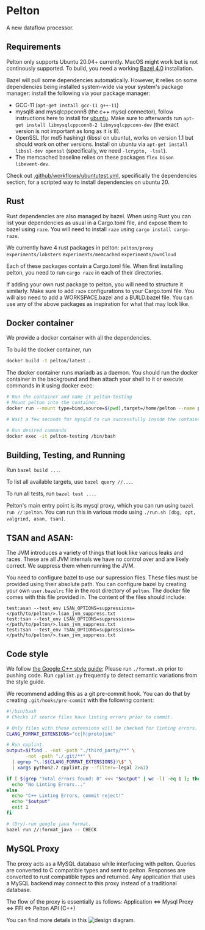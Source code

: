 # Pelton

A new dataflow processor.

## Requirements
Pelton only supports Ubuntu 20.04+ currently. MacOS might work but is not continously supported.
To build, you need a working [Bazel 4.0](https://docs.bazel.build/versions/4.0.0/install.html)
installation.

Bazel will pull some dependencies automatically. However, it relies on some dependencies being
installed system-wide via your system's package manager:
install the following via your package manager:
 * GCC-11 (`apt-get install gcc-11 g++-11`)
 * mysql8 and mysqlcppconn8 (the c++ mysql connector), follow instructions here
   to install for [ubuntu](https://dev.mysql.com/doc/mysql-apt-repo-quick-guide/en/).
   Make sure to afterwards run `apt-get install libmysqlcppconn8-2 libmysqlcppconn-dev` (the
   exact version is not important as long as it is 8).
 * OpenSSL (for md5 hashing) (libssl on ubuntu), works on version 1.1 but should work
   on other versions. Install on ubuntu via `apt-get install libssl-dev openssl`
   (specifically, we need `-lcrypto, -lssl`).
 * The memcached baseline relies on these packages `flex bison libevent-dev`.

Check out [.github/workflows/ubuntutest.yml](.github/workflows/ubuntutest.yml),
specifically the dependencies section, for a scripted way to install dependencies
on ubuntu 20.

## Rust
Rust dependencies are also managed by bazel. When using Rust you can list your
dependencies as usual in a Cargo.toml file, and expose them to bazel using `raze`.
You will need to install `raze` using `cargo install cargo-raze`.

We currently have 4 rust packages in pelton:
`pelton/proxy`
`experiments/lobsters`
`experiments/memcached`
`experiments/ownCloud`

Each of these packages contain a Cargo.toml file. When first installing pelton,
you need to run `cargo raze` in each of their directories.

If adding your own rust package to pelton, you will need to structure it similarly.
Make sure to add `raze` configurations to your Cargo.toml file. You will also need
to add a WORKSPACE.bazel and a BUILD.bazel file. You can use any of the above packages
as inspiration for what that may look like.

## Docker container
We provide a docker container with all the dependencies.

To build the docker container, run
```bash
docker build -t pelton/latest .
```

The docker container runs mariadb as a daemon. You should run the docker
container in the background and then attach your shell to it or execute commands
in it using docker exec:
```bash
# Run the container and name it pelton-testing
# Mount pelton into the container.
docker run --mount type=bind,source=$(pwd),target=/home/pelton --name pelton-testing -d -p 3306:3306 -p 10001:10001 -t pelton/latest

# Wait a few seconds for mysqld to run successfully inside the container

# Run desired commands
docker exec -it pelton-testing /bin/bash
```

## Building, Testing, and Running
Run `bazel build ...`.

To list all available targets, use `bazel query //...`.

To run all tests, run `bazel test ...`.

Pelton's main entry point is its mysql proxy, which you can run using `bazel run //:pelton`.
You can run this in various mode using `./run.sh [dbg, opt, valgrind, asan, tsan]`.

## TSAN and ASAN:
The JVM introduces a variety of things that look like various leaks and races. These are
all JVM internals we have no control over and are likely correct. We suppress them when
running the JVM.

You need to configure bazel to use our supression files. These files must be provided
using their absolute path. You can configure bazel by creating your own `user.bazelrc`
file in the root directory of `pelton`. The docker file comes with this file provided
in. The content of the files should include:
```
test:asan --test_env LSAN_OPTIONS=suppressions=</path/to/pelton/>.lsan_jvm_suppress.txt
test:tsan --test_env LSAN_OPTIONS=suppressions=</path/to/pelton/>.lsan_jvm_suppress.txt
test:tsan --test_env TSAN_OPTIONS=suppressions=</path/to/pelton/>.tsan_jvm_suppress.txt
```

## Code style

We follow [the Google C++ style guide](https://google.github.io/styleguide/cppguide.html);
Please run `./format.sh` prior to pushing code. Run `cpplint.py` frequently to detect
semantic variations from the style guide.

We recommend adding this as a git pre-commit hook. You can do that by creating
`.git/hooks/pre-commit` with the following content:

```bash
#!/bin/bash
# Checks if source files have linting errors prior to commit.

# Only files with these extensions will be checked for linting errors.
CLANG_FORMAT_EXTENSIONS="cc|h|proto|inc"

# Run cpplint.
output=$(find . -not -path "./third_party/**" \
       -not -path "./.git/**" \
  | egrep "\.(${CLANG_FORMAT_EXTENSIONS})\$" \
  | xargs python2.7 cpplint.py --filter=-legal 2>&1)

if [ $(grep "Total errors found: 0" <<< "$output" | wc -l) -eq 1 ]; then
  echo "No Linting Errors..."
else
  echo "C++ Linting Errors, commit reject!"
  echo "$output"
  exit 1
fi

# (Dry)-run google java format.
bazel run //:format_java -- CHECK
```

## MySQL Proxy

The proxy acts as a MySQL database while interfacing with pelton.
Queries are converted to C compatible types and sent to pelton.
Responses are converted to rust compatible types and returned.
Any application that uses a MySQL backend may connect to this proxy instead of a traditional database.

The flow of the proxy is essentially as follows:
Application <=> Mysql Proxy <=> FFI <=> Pelton API (C++)

You can find more details in this
![design diagram](https://user-images.githubusercontent.com/47846691/142964390-7dc575e4-300e-4388-8006-1070fa82ad5d.png).
